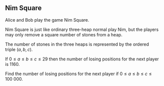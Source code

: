 ## Nim Square

Alice and Bob play the game Nim Square.

Nim Square is just like ordinary three-heap normal play Nim, but the players may only remove a square number of stones from a heap.

The number of stones in the three heaps is represented by the ordered triple $(a,b,c)$.

If $0≤a≤b≤c≤29$ then the number of losing positions for the next player is $1160$.

Find the number of losing positions for the next player if $0≤a≤b≤c≤100\ 000$.
